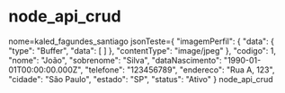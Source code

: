 # node_api_crud
nome=kaled_fagundes_santiago
jsonTeste={
        "imagemPerfil": {
            "data": {
                "type": "Buffer",
                "data": [
                ]
            },
            "contentType": "image/jpeg"
        },
        "codigo": 1,
        "nome": "João",
        "sobrenome": "Silva",
        "dataNascimento": "1990-01-01T00:00:00.000Z",
        "telefone": "123456789",
        "endereco": "Rua A, 123",
        "cidade": "São Paulo",
        "estado": "SP",
        "status": "Ativo"
    }
node_api_crud
